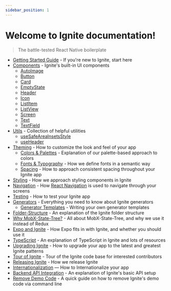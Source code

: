 ```yaml
---
sidebar_position: 1
---
```


# Welcome to Ignite documentation!

> The battle-tested React Native boilerplate

- [Getting Started Guide](./Guide.md) - If you're new to Ignite, start here
- [Components](./Components.md) - Ignite's built-in UI components
  - [AutoImage](./Components-AutoImage.md)
  - [Button](./Components-Button.md)
  - [Card](./Components-Card.md)
  - [EmptyState](./Components-EmptyState.md)
  - [Header](./Components-Header.md)
  - [Icon](./Components-Icon.md)
  - [ListItem](./Components-ListItem.md)
  - [ListView](./Components-ListView.md)
  - [Screen](./Components-Screen.md)
  - [Text](./Components-Text.md)
  - [TextField](./Components-TextField.md)
- [Utils](./Utils.md) - Collection of helpful utilities
  - [useSafeAreaInsetsStyle](./Utils-useSafeAreaInsetsStyle.md)
  - [useHeader](./Utils-useHeader.md)
- [Theming](./Theming.md) - How to customize the look and feel of your app
  - [Colors & Palettes](./Theming-Colors-And-Palettes.md) - Explanation of our palette-based approach to colors
  - [Fonts & Typography](./Theming-Fonts-And-Typography.md) - How we define fonts in a semantic way
  - [Spacing](./Theming-Spacing.md) - How to approach consistent spacing throughout your Ignite app
- [Styling](./Styling.md) - How we approach styling components in Ignite
- [Navigation](./Navigation.md) - How [React Navigation](https://reactnavigation.org/docs/getting-started/) is used to navigate through your screens
- [Testing](./Testing.md) - How to test your Ignite app
- [Generators](./Generators.md) - Everything you need to know about Ignite generators
  - [Generator Templates](./Generator-Templates.md) - Writing your own generator templates
- [Folder-Structure](./Folder-Structure.md) - An explanation of the Ignite folder structure
- [Why MobX-State-Tree?](./MobX-State-Tree.md) - All about MobX-State-Tree, and why we use it instead of Redux
- [Expo and Ignite](./Expo-and-Ignite.md) - How Expo fits in with Ignite, and whether you should use it
- [TypeScript](./TypeScript.md) - An explanation of TypeScript in Ignite and lots of resources
- [Upgrading Ignite](./Upgrading-Ignite.md) - How to upgrade your app to the latest and greatest Ignite patterns
- [Tour of Ignite](./Tour-of-Ignite.md) - Tour of the Ignite code base for interested contributors
- [Releasing Ignite](./Releasing-Ignite.md) - How we release Ignite
- [Internationalization](./Internationalization.md) — How to Internationalize your app
- [Backend API Integration](./Backend-API-Integration.md) - An explanation of Ignite's basic API setup
- [Remove Demo Code](./Remove-Demo-Code.md) - A quick guide on how to remove Ignite's demo code via command line
